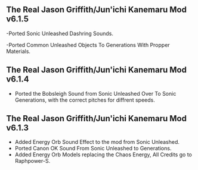 ## The Real Jason Griffith/Jun'ichi Kanemaru Mod v6.1.5

-Ported Sonic Unleashed Dashring Sounds.

-Ported Common Unleashed Objects To Generations With Propper Materials.

## The Real Jason Griffith/Jun'ichi Kanemaru Mod v6.1.4

- Ported the Bobsleigh Sound from Sonic Unleashed Over To Sonic Generations, with the correct pitches for diffrent speeds. 


## The Real Jason Griffith/Jun'ichi Kanemaru Mod v6.1.3 
- Added Energy Orb Sound Effect to the mod from Sonic Unleashed.
- Ported Canon OK Sound From Sonic Unleashed to Generations.
- Added Energy Orb Models replacing the Chaos Energy, All Credits go to Raphpower-S.

